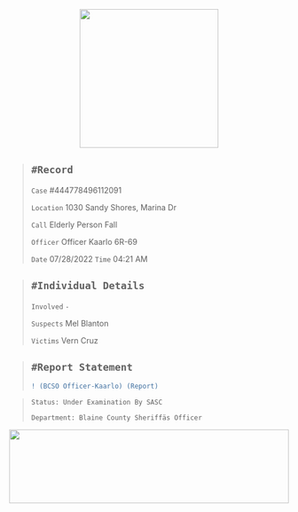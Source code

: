 <div align="center">
<img width="250" height="auto" src="https://forum.nes-newlife.de/wcf/image-proxy/?key=f0c867469b101ad75cd2f12f2b055a36eb57b55bdaaa536c7a77576c58b9ae87-aHR0cHM6Ly9pLmliYi5jby9zYndMVFZYL1l1WHRjVDIucG5n" />
</div>


> `#Record`
> ---
> `Case` #444778496112091
>
> `Location` 1030 Sandy Shores, Marina Dr
>
> `Call` Elderly Person Fall
>
> `Officer` Officer Kaarlo 6R-69
>
> `Date` 07/28/2022 `Time` 04:21 AM

> `#Individual Details`
> ---
> `Involved` `-`
>
> `Suspects` Mel Blanton
>
> `Victims` Vern Cruz

> `#Report Statement`
> ---
> ```diff
> ! (BCSO Officer-Kaarlo) (Report)
> ```

> `Status: Under Examination By SASC`
>
> `Department: Blaine County Sheriffäs Officer`



<div align="center">
<img width="100%" height="133" src="https://i.imgur.com/yi59mtr.png" />
</div>
